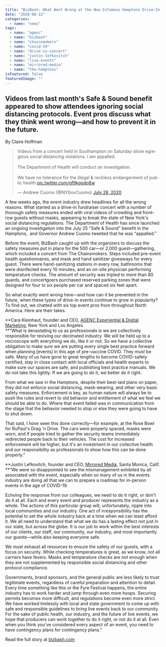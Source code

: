 ```yaml
---
title: "BizBash: What Went Wrong at the Now-Infamous Hamptons Drive-In Concert?"
date: "2020-08-12"
categories: 
  - name: "news"
tags: 
  - name: "agenc"
  - name: "bizbash"
  - name: "chainsmokers"
  - name: "covid-19"
  - name: "drive-in-concert"
  - name: "justin-lefkovitch"
  - name: "live-events"
  - name: "mirrored-media"
  - name: "the-hamptons"
isFeatured: false
featuredImage: ""
---
```


## Videos from last month's Safe & Sound benefit appeared to show attendees ignoring social distancing protocols. Event pros discuss what they think went wrong—and how to prevent it in the future.

By Claire Hoffman

<blockquote class="twitter-tweet"><p lang="en" dir="ltr">Videos from a concert held in Southampton on Saturday show egregious social distancing violations. I am appalled.<br><br>The Department of Health will conduct an investigation.<br><br>We have no tolerance for the illegal &amp; reckless endangerment of public health.<a href="https://t.co/gf9kggdo8w">pic.twitter.com/gf9kggdo8w</a></p>— Andrew Cuomo (@NYGovCuomo) <a href="https://twitter.com/NYGovCuomo/status/1287901143172108289?ref_src=twsrc%5Etfw">July 28, 2020</a></blockquote>
<script async src="https://platform.twitter.com/widgets.js" charset="utf-8"></script>

A few weeks ago, the event industry drew headlines for all the wrong reasons. What started as a drive-in fundraiser concert with a number of thorough safety measures ended with viral videos of crowding and front-row guests without masks, appearing to break the state of New York's social distancing regulations. The Department of Health has since launched an ongoing investigation into the July 25 "Safe & Sound" benefit in the Hamptons,  and Governor Andrew Cuomo tweeted that he was “appalled.” 

Before the event, BizBash caught up with the organizers to discuss the safety measures put in place for the 500 car—or 2,000 guest—gathering, which included a concert from The Chainsmokers. Steps included pre-event health questionnaires, and mask and hand sanitizer giveaways for every guest. There were hand-sanitizing stations in every row, bathrooms that were disinfected every 10 minutes, and an on-site physician performing temperature checks. The amount of security was tripled to more than 80 guards, and concertgoers purchased reserved parking zones that were designed for four to six people per car and spaced six feet apart.

So what exactly went wrong here—and how can it be prevented in the future, when these types of drive-in events continue to grow in popularity? To find out, we chatted with six top event pros from throughout North America. Here are their takes.

**Cara Kleinhaut, founder and CEO, [AGENC Experiential & Digital Marketing](https://www.bizbash.com/13409787), New York and Los Angeles  
**“What is devastating to us as professionals is we are collectively responsible for reviving our decimated industry. We will be held up to a microscope with everything we do, like it or not. So we have a collective obligation to make sure we are putting every single best practice forward when planning \[events\] in this age of pre-vaccine COVID. They _must_ be safe. Many of us have gone to great lengths to become COVID-safety certified, stay in close contact with local officials and health experts to make sure our spaces are safe, and publishing best practice manuals. We do not take this lightly. If we are going to do it, we better do it right. 

From what we saw in the Hamptons, despite their best-laid plans on paper, they did not enforce social distancing, mask-wearing, and other very basic safety measures. Enforcement is key, as human nature will always be to push the rules and revert to old behavior and entitlement of what we feel we should be able to do. Where that event failed was in communication from the stage that the behavior needed to stop or else they were going to have to shut down.

That said, I _have_ seen this done correctly—for example, at the Rose Bowl for RuPaul's Drag 'n Drive. The cars were properly spaced, masks were worn, and if people tried to gather the security teams immediately redirected people back to their vehicles. The cost for increased enforcement will be higher, but it's an investment in our collective health and our responsibility as professionals to show how this can be done properly.”

**Justin Lefkovitch, founder and CEO, [Mirrored Media](https://www.bizbash.com/13458422), Santa Monica, Calif.  
**“We were so disappointed to see the mismanagement exhibited by all associated with the event, especially when so many of us in the events industry are doing all that we can to prepare a roadmap for in-person events in the age of COVID-19. 

Echoing the response from our colleagues, we need to do it right, or don't do it at all. Each and every event and producer represents the industry as a whole. The actions of this particular group will, unfortunately, ripple into local communities and our industry. One act of irresponsibility has the potential to set the whole industry back at a time when we can least afford it. We all need to understand that what we do has a lasting effect not just in our state, but across the globe. It is our job to work within the best interests of our clients, our staff, our community, our industry, and most importantly our guests—while also keeping everyone safe. 

We must exhaust all resources to ensure the safety of our guests, with a focus on security. While checking temperatures is great, as we know, not all carriers have fevers. Masks and temperature checks are not enough when they are not supplemented by responsible social distancing and other protocol compliance.

Governments, brand sponsors, and the general public are less likely to trust legitimate events, regardless of careful preparation and attention to detail. Every time something like this or the Fyre Festival happens, the entire industry has to work harder and jump through even more hoops. Securing permits becomes more difficult, and regulations become even more strict. We have worked tirelessly with local and state government to come up with safe and responsible guidelines to bring live events back to our community. For the sake of public health, our industry, and the future of live events, we hope that producers can work together to do it right, or not do it at all. Even when you think you've considered every aspect of an event, you need to have contingency plans for contingency plans.”

Read the full story at [bizbash.com](https://www.bizbash.com/production-strategy/opinion-experts/article/21159912/event-pros-react-to-the-nowinfamous-hamptons-dhttps://www.bizbash.com/production-strategy/opinion-experts/article/21159912/event-pros-react-to-the-nowinfamous-hamptons-drivein-concertrivein-concert)
